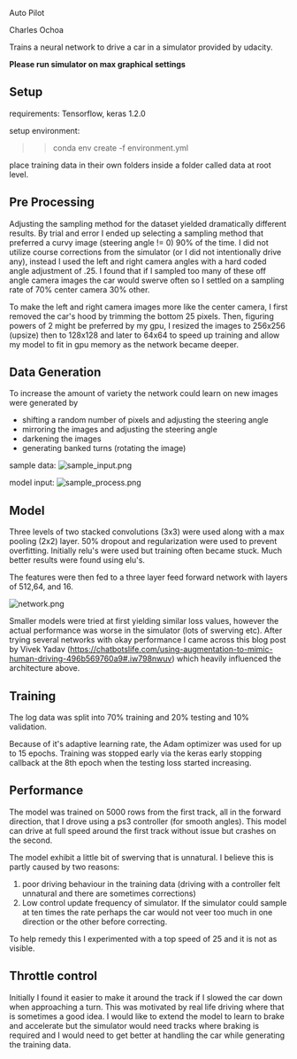 Auto Pilot

Charles Ochoa

Trains a neural network to drive a car in a simulator provided by udacity.

**Please run simulator on max graphical settings**

## Setup

requirements: Tensorflow, keras 1.2.0

setup environment:

>> conda env create -f environment.yml


place training data in their own folders inside a folder called data at root level.

## Pre Processing

Adjusting the sampling method for the dataset yielded dramatically different results. By trial and error I ended up selecting a sampling method that preferred a curvy image (steering angle != 0) 90% of the time. I did not utilize course corrections from the simulator (or I did not intentionally drive any), instead I used the left and right camera angles with a hard coded angle adjustment of .25. I found that if I sampled too many of these off angle camera images the car would swerve often so I settled on a sampling rate of 70% center camera 30% other.

To make the left and right camera images more like the center camera, I first removed the car's hood by trimming the bottom 25 pixels. Then, figuring powers of 2 might be preferred by my gpu, I resized the images to 256x256 (upsize) then to 128x128 and later to 64x64 to speed up training and allow my model to fit in gpu memory as the network became deeper.

## Data Generation

To increase the amount of variety the network could learn on new images were generated by

* shifting a random number of pixels and adjusting the steering angle
* mirroring the images and adjusting the steering angle
* darkening the images
* generating banked turns (rotating the image)

sample data:
![sample_input.png](https://bitbucket.org/repo/a8jeKG/images/2958215797-sample_input.png)

model input:
![sample_process.png](https://bitbucket.org/repo/a8jeKG/images/4182778917-sample_process.png)

## Model

Three levels of two stacked convolutions (3x3) were used along with a max pooling (2x2) layer. 50% dropout and regularization were used to prevent overfitting. Initially relu's were used but training often became stuck. Much better results were found using elu's.

The features were then fed to a three layer feed forward network with layers of 512,64, and 16.

![network.png](https://bitbucket.org/repo/a8jeKG/images/2478000008-network.png)

Smaller models were tried at first yielding similar loss values, however the actual performance was worse in the simulator (lots of swerving etc). After trying several networks with okay performance I came across this blog post by Vivek Yadav (https://chatbotslife.com/using-augmentation-to-mimic-human-driving-496b569760a9#.iw798nwuv) which heavily influenced the architecture above.

## Training

The log data was split into 70% training and 20% testing and 10% validation.

Because of it's adaptive learning rate, the Adam optimizer was used for up to 15 epochs. Training was stopped early via the keras early stopping callback at the 8th epoch when the testing loss started increasing. 

## Performance

The model was trained on 5000 rows from the first track, all in the forward direction, that I drove using a ps3 controller (for smooth angles). This model can drive at full speed around the first track without issue but crashes on the second.

The model exhibit a little bit of swerving that is unnatural. I believe this is partly caused by two reasons:

1. poor driving behaviour in the training data (driving with a controller felt unnatural and there are sometimes corrections)
2. Low control update frequency of simulator. If the simulator could sample at ten times the rate perhaps the car would not veer too much in one direction or the other before correcting.

To help remedy this I experimented with a top speed of 25 and it is not as visible. 

## Throttle control

Initially I found it easier to make it around the track if I slowed the car down when approaching a turn. This was motivated by real life driving where that is sometimes a good idea. I would like to extend the model to learn to brake and accelerate but the simulator would need tracks where braking is required and I would need to get better at handling the car while generating the training data.